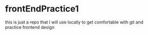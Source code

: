 # frontEndPractice1
this is just a repo that I will use locally to get comfortable with git and practice frontend design
